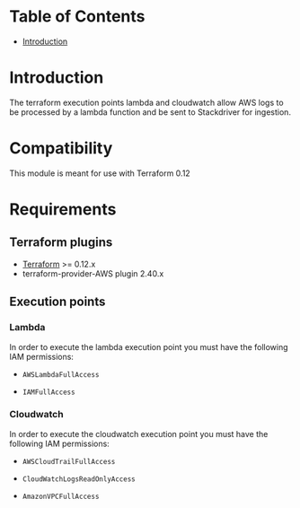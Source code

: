 # Table of Contents
<!-- TOC -->
 * [Introduction](#introduction)
<!-- TOC -->
# Introduction

The terraform execution points lambda and cloudwatch allow AWS logs to be processed by a lambda function and be sent to Stackdriver for ingestion.

# Compatibility

This module is meant for use with Terraform 0.12

# Requirements

## Terraform plugins
- [Terraform](https://www.terraform.io/downloads.html) >= 0.12.x
- terraform-provider-AWS plugin 2.40.x

## Execution points

### Lambda

In order to execute the lambda execution point you must have the following IAM permissions:

- `AWSLambdaFullAccess`

- `IAMFullAccess`

### Cloudwatch

In order to execute the cloudwatch execution point you must have the following IAM permissions:

- `AWSCloudTrailFullAccess`

- `CloudWatchLogsReadOnlyAccess`

- `AmazonVPCFullAccess`
